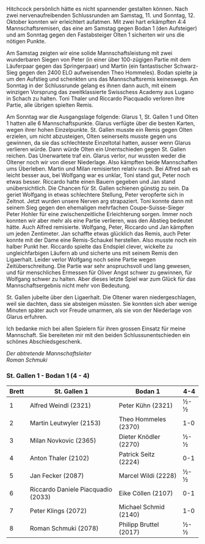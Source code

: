Hitchcock persönlich hätte es nicht spannender gestalten können. Nach zwei nervenaufreibenden Schlussrunden am
Samstag, 11. und Sonntag, 12. Oktober konnten wir erleichtert aufatmen. Mit zwei hart erkämpften 4:4 Mannschaftsremisen,
das eine am Samstag gegen Bodan 1 (den Aufsteiger) und am Sonntag gegen den Fastabsteiger Olten 1 sicherten wir uns die
nötigen Punkte.

Am Samstag zeigten wir eine solide Mannschaftsleistung mit zwei wunderbaren Siegen von Peter (in einer über 100-zügigen
Partie mit dem Läuferpaar gegen das Springerpaar) und Martin (ein fantastischer Schwarz-Sieg gegen den 2400 ELO
aufweisenden Theo Hommeles). Bodan spielte ja um den Aufstieg und schenkten uns das Mannschaftsremis keineswegs. Am
Sonntag in der Schlussrunde gelang es ihnen dann auch, mit einem winzigen Vorsprung das zweitklassierte Swisschess
Academy aus Lugano in Schach zu halten. Toni Thaler und Riccardo Piacquadio verloren ihre Partie, alle übrigen spielten
Remis.

Am Sonntag war die Ausgangslage folgende: Glarus 1, St. Gallen 1 und Olten 1 hatten alle 6 Mannschaftspunkte. Glarus
verfügte über die besten Karten, wegen ihrer hohen Einzelpunkte. St. Gallen musste ein Remis gegen Olten erzielen, um
nicht abzusteigen, Olten seinerseits musste gegen uns gewinnen, da sie das schlechteste Einzeltotal hatten, ausser wenn
Glarus verlieren würde. Dann würde Olten ein Unentschieden gegen St. Gallen reichen.
Das Unerwartete traf ein. Glarus verlor, nur wussten weder die Oltener noch wir von dieser Niederlage. Also kämpften
beide Mannschaften ums Überleben. Martin und Milan remisierten relativ rasch. Bei Alfred sah es leicht besser aus, bei
Wolfgang war es unklar, Toni stand gut, Peter noch etwas besser. Riccardo hatte einen Bauern gegeben und Jan stand
unübersichtlich. Die Chancen für St. Gallen schienen günstig zu sein. Da geriet Wolfgang in etwas schlechtere Stellung,
Peter veropferte sich in Zeitnot. Jetzt wurden unsere Nerven arg strapaziert. Toni konnte dann mit seinem Sieg gegen den
ehemaligen mehrfachen Coupe-Suisse-Sieger Peter Hohler für eine zwischenzeitliche Erleichterung sorgen. Immer noch
konnten wir aber mehr als eine Partie verlieren, was den Abstieg bedeutet hätte. Auch Alfred remisierte. Wolfgang,
Peter, Riccardo und Jan kämpften um jeden Zentimeter. Jan schaffte etwas glücklich das Remis, auch Peter konnte mit der
Dame eine Remis-Schaukel herstellen. Also musste noch ein halber Punkt her. Riccardo spielte das Endspiel clever,
wickelte zu ungleichfarbigen Läufern ab und sicherte uns mit seinem Remis den Ligaerhalt. Leider verlor Wolfgang noch
seine Partie wegen Zeitüberschreitung. Die Partie war sehr anspruchsvoll und lang gewesen, und für menschliches Ermessen
für Oliver Angst schwer zu gewinnen, für Wolfgang schwer zu halten. Aber dieses letzte Spiel war zum Glück für das
Mannschaftsergebnis nicht mehr von Bedeutung.

St. Gallen jubelte über den Ligaerhalt. Die Oltener waren niedergeschlagen, weil sie dachten, dass sie absteigen
müssten. Sie konnten sich aber wenige Minuten später auch vor Freude umarmen, als sie von der Niederlage von Glarus
erfuhren.

Ich bedanke mich bei allen Spielern für ihren grossen Einsatz für meine Mannschaft. Sie bereiteten mir mit den beiden
Schlussunentschieden ein schönes Abschiedsgeschenk.

_Der abtretende Mannschaftsleiter  
Roman Schmuki_

### St. Gallen 1 - Bodan 1 (4 - 4)

| Brett | St. Gallen 1                       | Bodan 1                | 4-4 |
|-------|------------------------------------|------------------------|-----|
| 1     | Alfred Weindl (2321)               | Peter Kühn (2321)      | ½-½ |
| 2     | Martin Leutwyler (2153)            | Theo Hommeles (2370)   | 1-0 |
| 3     | Milan Novkovic (2365)              | Dieter Knödler (2270)  | ½-½ |
| 4     | Anton Thaler (2102)                | Patrick Seitz (2224)   | 0-1 |
| 5     | Jan Fecker (2087)                  | Marcel Wildi (2228)    | ½-½ |
| 6     | Riccardo Daniele Piacquadio (2033) | Eike Cöllen (2107)     | 0-1 |
| 7     | Peter Klings (2072)                | Michael Schmid (2140)  | 1-0 |
| 8     | Roman Schmuki (2078)               | Philipp Bruttel (2017) | ½-½ |
